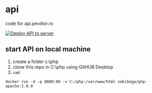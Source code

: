 # api
code for api.peviitor.ro

[![Deploy API to server](https://github.com/peviitor-ro/api/actions/workflows/deploy_api.yml/badge.svg)](https://github.com/peviitor-ro/api/actions/workflows/deploy_api.yml)


## start API on local machine
1. create a folder c:\php
2. clone this repo in C:\php using GitHUB Desktop
3. `cmd`
```
docker run -d -p 8080:80 -v C:/php:/var/www/html sebiboga/php-apache:1.0.0
```
